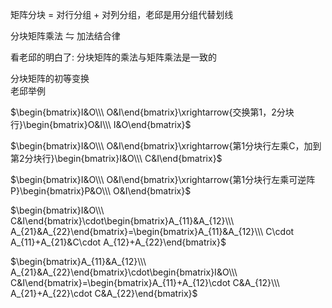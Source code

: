 矩阵分块 $=$ 对行分组 $+$ 对列分组，老邱是用分组代替划线    
    
分块矩阵乘法 $\leftrightharpoons$ 加法结合律    
    
看老邱的明白了: 分块矩阵的乘法与矩阵乘法是一致的    
    
分块矩阵的初等变换    
老邱举例    
    
 $\begin{bmatrix}I&O\\\ O&I\end{bmatrix}\xrightarrow{交换第1，2分块行}\begin{bmatrix}O&I\\\ I&O\end{bmatrix}$     
    
 $\begin{bmatrix}I&O\\\ O&I\end{bmatrix}\xrightarrow{第1分块行左乘C，加到第2分块行}\begin{bmatrix}I&O\\\ C&I\end{bmatrix}$     
    
 $\begin{bmatrix}I&O\\\ O&I\end{bmatrix}\xrightarrow{第1分块行左乘可逆阵P}\begin{bmatrix}P&O\\\ O&I\end{bmatrix}$     
    
 $\begin{bmatrix}I&O\\\ C&I\end{bmatrix}\cdot\begin{bmatrix}A_{11}&A_{12}\\\ A_{21}&A_{22}\end{bmatrix}=\begin{bmatrix}A_{11}&A_{12}\\\ C\cdot A_{11}+A_{21}&C\cdot A_{12}+A_{22}\end{bmatrix}$     
    
 $\begin{bmatrix}A_{11}&A_{12}\\\ A_{21}&A_{22}\end{bmatrix}\cdot\begin{bmatrix}I&O\\\ C&I\end{bmatrix}=\begin{bmatrix}A_{11}+A_{12}\cdot C&A_{12}\\\ A_{21}+A_{22}\cdot C&A_{22}\end{bmatrix}$     

